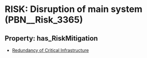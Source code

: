 # RISK: __Disruption of main system__ (PBN__Risk_3365)

## Property: has_RiskMitigation

* [Redundancy of Critical Infrastructure](PBN__Mitigation_2178)

